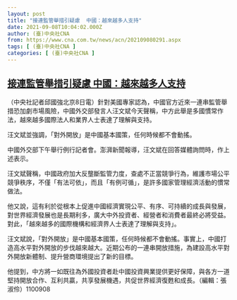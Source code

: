 ```yaml
---
layout: post
title: "接連監管舉措引疑慮  中國：越來越多人支持"
date: 2021-09-08T10:04:02.000Z
author: (臺)中央社CNA
from: https://www.cna.com.tw/news/acn/202109080291.aspx
tags: [ (臺)中央社CNA ]
categories: [ (臺)中央社CNA ]
---
```

<!--1631095442000-->
[接連監管舉措引疑慮  中國：越來越多人支持](https://www.cna.com.tw/news/acn/202109080291.aspx)
------

<div>
<div></div><div class="paragraph"><p>（中央社記者邱國強北京8日電）針對美國專家認為，中國官方近來一連串監管舉措恐加劇市場風險，中國外交部發言人汪文斌今天聲稱，中方此舉是多國慣常作法，越來越多國際法人和業界人士表達了理解與支持。</p><p>汪文斌並強調，「對外開放」是中國基本國策，任何時候都不會動搖。</p><p>中國外交部下午舉行例行記者會。澎湃新聞報導，汪文斌在回答媒體詢問時，作上述表示。</p><p>汪文斌聲稱，中國政府加大反壟斷監管力度，查處不正當競爭行為，維護市場公平競爭秩序，不僅「有法可依」，而且「有例可循」，是許多國家管理經濟活動的慣常做法。</p><p>他又說，這有利於從根本上促進中國經濟實現公平、有序、可持續的成長與發展，對世界經濟發展也是長期利多，廣大中外投資者、經營者和消費者最終必將受益。對此，「越來越多的國際機構和經濟界人士表達了理解與支持」。</p><p>汪文斌說，「對外開放」是中國基本國策，任何時候都不會動搖。事實上，中國打造高水平對外開放的步伐越來越大。近期公布的一連串開放措施，為建設高水平對外開放新體制、提升營商環境提出了新的目標。</p><p>他提到，中方將一如既往為外國投資者赴中國投資興業提供更好保障，與各方一道堅持開放合作、互利共贏，共享發展機遇，共促世界經濟復甦和成長。（編輯：張淑伶）1100908</p></div>
</div>
